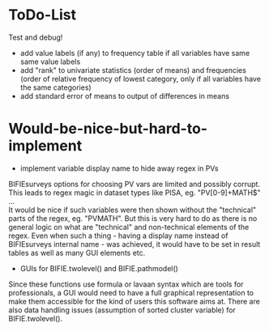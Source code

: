﻿# ToDo-List
Test and debug!

* add value labels (if any) to frequency table if all variables have same same value labels
* add "rank" to univariate statistics (order of means) and frequencies (order of relative frequency of lowest category, only if all variables have the same categories)
* add standard error of means to output of differences in means

# Would-be-nice-but-hard-to-implement
* implement variable display name to hide away regex in PVs

BIFIEsurveys options for choosing PV vars are limited and possibly corrupt. This leads to regex magic in dataset types like PISA, eg. "PV[0-9]+MATH$" ...<br>
It would be nice if such variables were then shown without the "technical" parts of the regex, eg. "PVMATH". But this is very hard to do as there is no general logic on what are "technical" and non-technical elements of the regex. Even when such a thing - having a display name instead of BIFIEsurveys internal name - was achieved, it would have to be set in result tables as well as many GUI elements etc.

* GUIs for BIFIE.twolevel() and BIFIE.pathmodel()

Since these functions use formula or lavaan syntax which are tools for professionals, a GUI would need to have a full graphical representation to make them accessible for the kind of users this software aims at. There are also data handling issues (assumption of sorted cluster variable) for BIFIE.twolevel().

